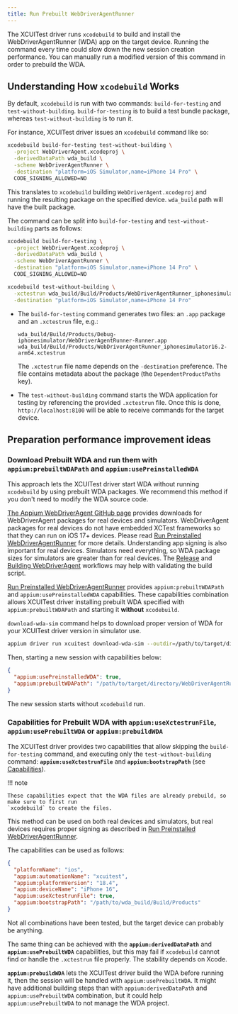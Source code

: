 ```yaml
---
title: Run Prebuilt WebDriverAgentRunner
---
```


The XCUITest driver runs `xcodebuild` to build and install the WebDriverAgentRunner (WDA) app on the
target device. Running the command every time could slow down the new session creation performance.
You can manually run a modified version of this command in order to prebuild the WDA.

## Understanding How `xcodebuild` Works

By default, `xcodebuild` is run with two commands: `build-for-testing` and `test-without-building`.
`build-for-testing` is to build a test bundle package, whereas `test-without-building` is to run it.

For instance, XCUITest driver issues an `xcodebuild` command like so:

```bash
xcodebuild build-for-testing test-without-building \
  -project WebDriverAgent.xcodeproj \
  -derivedDataPath wda_build \
  -scheme WebDriverAgentRunner \
  -destination "platform=iOS Simulator,name=iPhone 14 Pro" \
  CODE_SIGNING_ALLOWED=NO
```

This translates to `xcodebuild` building `WebDriverAgent.xcodeproj` and running the resulting
package on the specified device. `wda_build` path will have the built package.

The command can be split into `build-for-testing` and `test-without-building` parts as follows:

```bash
xcodebuild build-for-testing \
  -project WebDriverAgent.xcodeproj \
  -derivedDataPath wda_build \
  -scheme WebDriverAgentRunner \
  -destination "platform=iOS Simulator,name=iPhone 14 Pro" \
  CODE_SIGNING_ALLOWED=NO
```

```bash
xcodebuild test-without-building \
  -xctestrun wda_build/Build/Products/WebDriverAgentRunner_iphonesimulator16.2-arm64.xctestrun \
  -destination "platform=iOS Simulator,name=iPhone 14 Pro"
```

* The `build-for-testing` command generates two files: an `.app` package and an `.xctestrun` file, e.g.:

    ```
    wda_build/Build/Products/Debug-iphonesimulator/WebDriverAgentRunner-Runner.app
    wda_build/Build/Products/WebDriverAgentRunner_iphonesimulator16.2-arm64.xctestrun
    ```

    The `.xctestrun` file name depends on the `-destination` preference. The file contains metadata
    about the package (the `DependentProductPaths` key).

* The `test-without-building` command starts the WDA application for testing by referencing the
  provided `.xctestrun` file. Once this is done, `http://localhost:8100` will be able to receive
  commands for the target device.

## Preparation performance improvement ideas

### Download Prebuilt WDA and run them with `appium:prebuiltWDAPath` and `appium:usePreinstalledWDA`

This approach lets the XCUITest driver start WDA without running `xcodebuild` by using prebuilt WDA packages.
We recommend this method if you don't need to modify the WDA source code.

[The Appium WebDriverAgent GitHub page](https://github.com/appium/WebDriverAgent/releases) provides
downloads for WebDriverAgent packages for real devices and simulators.
WebDriverAgent packages for real devices do not have embedded XCTest frameworks so that
they can run on iOS 17+ devices. Please read [Run Preinstalled WebDriverAgentRunner](./run-preinstalled-wda.md)
for more details. Understanding app signing is also important for real devices.
Simulators need everything, so WDA package sizes for simulators are greater than for real devices.
The [Release](https://github.com/appium/appium-xcuitest-driver/actions/workflows/publish.js.yml) and
[Building WebDriverAgent](https://github.com/appium/WebDriverAgent/actions/workflows/wda-package.yml)
workflows may help with validating the build script.

[Run Preinstalled WebDriverAgentRunner](./run-preinstalled-wda.md) provides `appium:prebuiltWDAPath`
and `appium:usePreinstalledWDA` capabilities.
These capabilities combination allows XCUITest driver installing prebuilt WDA specified with
`appium:prebuiltWDAPath` and starting it **without** `xcodebuild`.

`download-wda-sim` command helps to download proper version of WDA for your XCUITest driver version
in simulator use.

```bash
appium driver run xcuitest download-wda-sim --outdir=/path/to/target/directory
```

Then, starting a new session with capabilities below:

```json
{
  "appium:usePreinstalledWDA": true,
  "appium:prebuiltWDAPath": "/path/to/target/directory/WebDriverAgentRunner-Runner.app"
}
```

The new session starts without `xcodebuild` run.

### Capabilities for Prebuilt WDA with `appium:useXctestrunFile`, `appium:usePrebuiltWDA` or `appium:prebuildWDA`

The XCUITest driver provides two capabilities that allow skipping the `build-for-testing` command,
and executing only the `test-without-building` command: __`appium:useXctestrunFile`__ and
__`appium:bootstrapPath`__ (see [Capabilities](../reference/capabilities.md#webdriveragent)).

!!! note

    These capabilities expect that the WDA files are already prebuild, so make sure to first run
    `xcodebuild` to create the files.

This method can be used on both real devices and simulators, but real devices requires proper
signing as described in [Run Preinstalled WebDriverAgentRunner](./run-preinstalled-wda.md).

The capabilities can be used as follows:

```json
{
  "platformName": "ios",
  "appium:automationName": "xcuitest",
  "appium:platformVersion": "18.4",
  "appium:deviceName": "iPhone 16",
  "appium:useXctestrunFile": true,
  "appium:bootstrapPath": "/path/to/wda_build/Build/Products"
}
```

Not all combinations have been tested, but the target device can probably be anything.

The same thing can be achieved with the __`appium:derivedDataPath`__ and __`appium:usePrebuiltWDA`__
capabilities, but this may fail if `xcodebuild` cannot find or handle the `.xctestrun` file
properly. The stability depends on Xcode.

__`appium:prebuildWDA`__ lets the XCUITest driver build the WDA before running it, then the session
will be handled with `appium:usePrebuiltWDA`.
It might have additional building steps than with `appium:derivedDataPath` and `appium:usePrebuiltWDA`
combination, but it could help `appium:usePrebuiltWDA` to not manage the WDA project.
